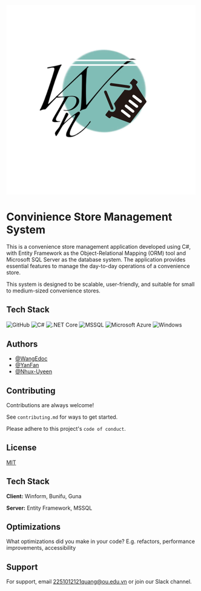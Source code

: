 
![Logo](https://github.com/thereaper0602/Store_Management_System/blob/product/Store_Manament_System/GUI/Resources/Black%20and%20White%20Modern%20Shoes%20Store%20Logo%20(1).png)


# Convinience Store Management System

This is a convenience store management application developed using C#, with Entity Framework as the Object-Relational Mapping (ORM) tool and Microsoft SQL Server as the database system. The application provides essential features to manage the day-to-day operations of a convenience store.

This system is designed to be scalable, user-friendly, and suitable for small to medium-sized convenience stores.

## Tech Stack

<img width="50" src="https://raw.githubusercontent.com/marwin1991/profile-technology-icons/refs/heads/main/icons/github.png" alt="GitHub" align="center" title="GitHub"> <img width="50" src="https://raw.githubusercontent.com/marwin1991/profile-technology-icons/refs/heads/main/icons/c%23.png" alt="C#" align="center" title="C#"> <img width="50" src="https://raw.githubusercontent.com/marwin1991/profile-technology-icons/refs/heads/main/icons/_net_core.png" align="center" alt=".NET Core" title=".NET Core"> <img width="50" src="https://raw.githubusercontent.com/marwin1991/profile-technology-icons/refs/heads/main/icons/mssql.png" align="center" alt="MSSQL" title="MSSQL"> <img width="50" src="https://raw.githubusercontent.com/marwin1991/profile-technology-icons/refs/heads/main/icons/microsoft_azure.png" align="center" alt="Microsoft Azure" title="Microsoft Azure"> <img width="50" src="https://raw.githubusercontent.com/marwin1991/profile-technology-icons/refs/heads/main/icons/windows.png" align="center" alt="Windows" title="Windows">

## Authors

- [@WangEdoc](https://github.com/thereaper0602)
- [@YanFan](https://github.com/yfyang41)
- [@Nhux-Uyeen](https://github.com/Nhux-Uyeen)


## Contributing

Contributions are always welcome!

See `contributing.md` for ways to get started.

Please adhere to this project's `code of conduct`.


## License

[MIT](https://choosealicense.com/licenses/mit/)


## Tech Stack

**Client:** Winform, Bunifu, Guna

**Server:** Entity Framework, MSSQL

## Optimizations

What optimizations did you make in your code? E.g. refactors, performance improvements, accessibility


## Support

For support, email 2251012121quang@ou.edu.vn or join our Slack channel.

